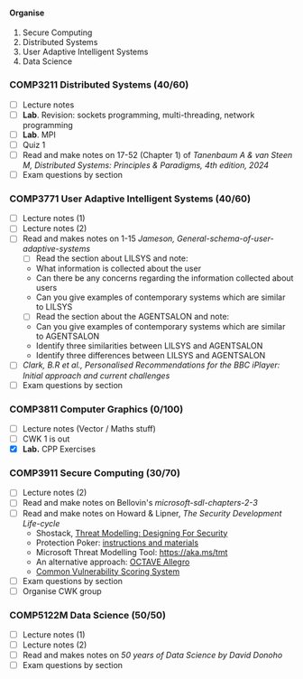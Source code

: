 #### Organise
1. Secure Computing
2. Distributed Systems
3. User Adaptive Intelligent Systems
4. Data Science
### COMP3211 Distributed Systems (40/60)
- [ ] Lecture notes
- [ ] **Lab**. Revision: sockets programming, multi-threading, network programming
- [ ] **Lab**. MPI 
- [ ] Quiz 1
- [ ] Read and make notes on 17-52 (Chapter 1) of *Tanenbaum A & van Steen M, Distributed Systems: Principles & Paradigms, 4th edition, 2024*
- [ ] Exam questions by section
### COMP3771 User Adaptive Intelligent Systems (40/60)
- [ ] Lecture notes (1)
- [ ] Lecture notes (2)
- [ ] Read and makes notes on  1-15 *Jameson, General-schema-of-user-adaptive-systems*
	- [ ] Read the section about LILSYS and note:  
	- What information is collected about the user  
	- Can there be any concerns regarding the information collected about users  
	- Can you give examples of contemporary systems which are similar to LILSYS  
	- [ ] Read the section about the AGENTSALON and note:  
	- Can you give examples of contemporary systems which are similar to AGENTSALON  
	- Identify three similarities between LILSYS and AGENTSALON  
	- Identify three differences between LILSYS and AGENTSALON
- [ ] *Clark, B.R et al., Personalised Recommendations for the BBC iPlayer: Initial approach and current challenges*
- [ ] Exam questions by section
### COMP3811 Computer Graphics (0/100)
- [ ] Lecture notes (Vector / Maths stuff)
- [ ] CWK 1 is out
- [x] **Lab.** CPP Exercises
### COMP3911 Secure Computing (30/70)
- [ ] Lecture notes (2)
- [ ] Read and make notes on Bellovin's *microsoft-sdl-chapters-2-3*
- [ ] Read and make notes on Howard & Lipner, *The Security Development Life-cycle*  
	- Shostack, [Threat Modelling: Designing For Security](https://www.vlebooks.com/vleweb/Product/Index/345515)  
	- Protection Poker: [instructions and materials](https://www.sintef.no/protection-poker)  
	- Microsoft Threat Modelling Tool: https://aka.ms/tmt  
	- An alternative approach: [OCTAVE Allegro](https://resources.sei.cmu.edu/library/asset-view.cfm?assetID=8419)  
	- [Common Vulnerability Scoring System](https://www.first.org/cvss/user-guide)
- [ ] Exam questions by section
- [ ] Organise CWK group
### COMP5122M Data Science (50/50)
- [ ] Lecture notes (1)
- [ ] Lecture notes (2)
- [ ] Read and makes notes on *50 years of Data Science by David Donoho*
- [ ] Exam questions by section